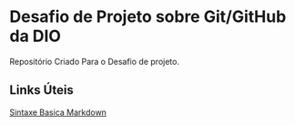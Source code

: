 # Desafio de Projeto sobre Git/GitHub da DIO
Repositório Criado Para o Desafio de projeto.

## Links Úteis
[Sintaxe Basica Markdown](https://www.markdownguide.org/basic-syntax/)
